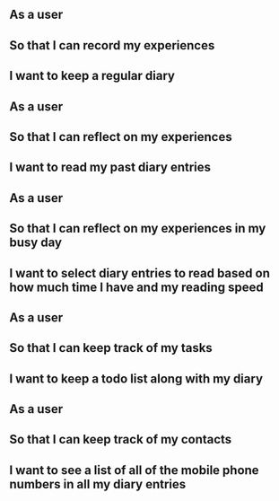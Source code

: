 

## As a user
## So that I can record my experiences
## I want to keep a regular diary

## As a user
## So that I can reflect on my experiences
## I want to read my past diary entries

## As a user
## So that I can reflect on my experiences in my busy day
## I want to select diary entries to read based on how much time I have and my reading speed

## As a user
## So that I can keep track of my tasks
## I want to keep a todo list along with my diary

## As a user
## So that I can keep track of my contacts
## I want to see a list of all of the mobile phone numbers in all my diary entries